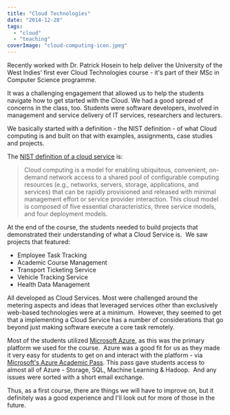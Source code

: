 ```yaml
---
title: "Cloud Technologies"
date: "2014-12-28"
tags: 
  - "cloud"
  - "teaching"
coverImage: "cloud-computing-icon.jpeg"
---
```


Recently worked with Dr. Patrick Hosein to help deliver the University of the West Indies' first ever Cloud Technologies course - it's part of their MSc in Computer Science programme.

It was a challenging engagement that allowed us to help the students navigate how to get started with the Cloud. We had a good spread of concerns in the class, too. Students were software developers, involved in management and service delivery of IT services, researchers and lecturers.

We basically started with a definition - the NIST definition - of what Cloud computing is and built on that with examples, assignments, case studies and projects.

The [NIST definition of a cloud service](http://csrc.nist.gov/publications/nistpubs/800-145/SP800-145.pdf "NIST definition of a cloud service") is:

> Cloud computing is a model for enabling ubiquitous, convenient, on-demand network access to a shared pool of configurable computing resources (e.g., networks, servers, storage, applications, and services) that can be rapidly provisioned and released with minimal management effort or service provider interaction. This cloud model is composed of five essential characteristics, three service models, and four deployment models.

At the end of the course, the students needed to build projects that demonstrated their understanding of what a Cloud Service is.  We saw projects that featured:

- Employee Task Tracking
- Academic Course Management
- Transport Ticketing Service
- Vehicle Tracking Service
- Health Data Management

All developed as Cloud Services. Most were challenged around the metering aspects and ideas that leveraged services other than exclusively web-based technologies were at a minimum.  However, they seemed to get that a implementing a Cloud Service has a number of considerations that go beyond just making software execute a core task remotely.

Most of the students utilized [Microsoft Azure](http://azure.microsoft.com/en-us/ "Microsoft Azure"), as this was the primary platform we used for the course.  Azure was a good fit for us as they made it very easy for students to get on and interact with the platform - via [Microsoft's Azure Academic Pass](http://www.microsoftazurepass.com/azureu "Microsoft's Azure Academic Pass"). This pass gave students access to almost all of Azure - Storage, SQL, Machine Learning & Hadoop.  And any issues were sorted with a short email exchange.

Thus, as a first course, there are things we will have to improve on, but it definitely was a good experience and I'll look out for more of those in the future.
